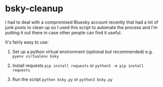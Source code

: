 # bsky-cleanup


I had to deal with a compromised Bluesky account recently that had a lot of junk posts to clean up so I used this script to automate the process and I'm putting it out there in case other people can find it useful.

It's fairly easy to use:

1. Set up a python virtual environment (optional but recommended)
    e.g. `pyenv virtualenv bsky`

2. Install requests
   `pip install requests` or `python3 -m pip install requests`

3. Run the script
   `python bsky.py` or `python3 bsky.py`
